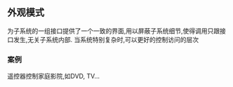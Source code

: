 ## 外观模式
为子系统的一组接口提供了一个一致的界面,用以屏蔽子系统细节,使得调用只跟接口发生,无关子系统内部.
当系统特别复杂时,可以更好的控制访问的层次

### 案例
遥控器控制家庭影院,如DVD, TV...

